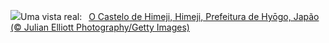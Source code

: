 ![](https://www.bing.com/th?id=OHR.JapanHimeji_PT-BR1183252233_UHD.jpg&w=1000)Uma vista real:&nbsp;&ensp;[O Castelo de Himeji, Himeji, Prefeitura de Hyōgo, Japão (© Julian Elliott Photography/Getty Images)](https://www.bing.com/th?id=OHR.JapanHimeji_PT-BR1183252233_UHD.jpg)
<br><br/>
